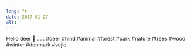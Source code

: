 ```yaml
---
lang: fr
date: 2017-01-27
alt: ''
---
```


Hello deer 🦄
.
.
.
#deer #hind #animal #forest #park #nature #trees #wood #winter #denmark #vejle
